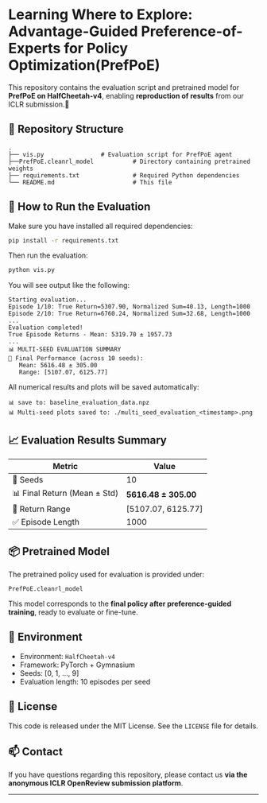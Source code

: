 # Learning Where to Explore: Advantage-Guided Preference-of-Experts for Policy Optimization(PrefPoE)

This repository contains the evaluation script and pretrained model for **PrefPoE on HalfCheetah-v4**, enabling **reproduction of results** from our ICLR submission.🤗

## 📂 Repository Structure

```
.
├── vis.py                # Evaluation script for PrefPoE agent
├──PrefPoE.cleanrl_model      	   # Directory containing pretrained weights
├── requirements.txt               # Required Python dependencies
└── README.md                      # This file
```

## 🚀 How to Run the Evaluation

Make sure you have installed all required dependencies:

```bash
pip install -r requirements.txt
```

Then run the evaluation:

```bash
python vis.py
```

You will see output like the following:

```
Starting evaluation...
Episode 1/10: True Return=5307.90, Normalized Sum=40.13, Length=1000
Episode 2/10: True Return=6760.24, Normalized Sum=32.68, Length=1000
...
Evaluation completed!
True Episode Returns - Mean: 5319.70 ± 1957.73
...
📊 MULTI-SEED EVALUATION SUMMARY
🎯 Final Performance (across 10 seeds):
   Mean: 5616.48 ± 305.00
   Range: [5107.07, 6125.77]
```

All numerical results and plots will be saved automatically:

```
📊 save to: baseline_evaluation_data.npz  
📊 Multi-seed plots saved to: ./multi_seed_evaluation_<timestamp>.png
```

## 📈 Evaluation Results Summary

| Metric                      | Value                |
| --------------------------- | -------------------- |
| 🔁 Seeds                     | 10                   |
| 📊 Final Return (Mean ± Std) | **5616.48 ± 305.00** |
| 🧭 Return Range              | [5107.07, 6125.77]   |
| ✅ Episode Length            | 1000                 |

## 📦 Pretrained Model

The pretrained policy used for evaluation is provided under:

```
PrefPoE.cleanrl_model
```

This model corresponds to the **final policy after preference-guided training**, ready to evaluate or fine-tune.

## 🧪 Environment

- Environment: `HalfCheetah-v4`
- Framework: PyTorch + Gymnasium
- Seeds: [0, 1, ..., 9]
- Evaluation length: 10 episodes per seed

## 📜 License

This code is released under the MIT License. See the `LICENSE` file for details.

## 📫 Contact

If you have questions regarding this repository, please contact us **via the anonymous ICLR OpenReview submission platform**.

------

